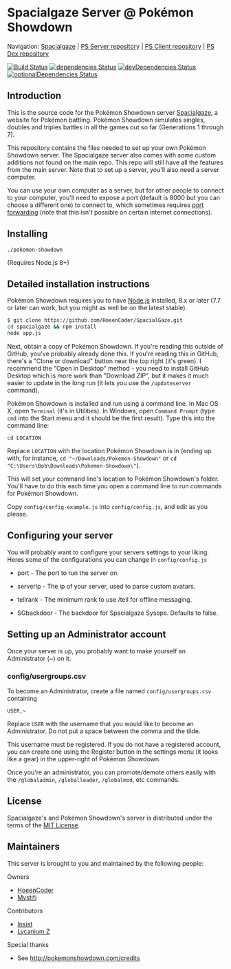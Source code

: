 Spacialgaze Server @ Pokémon Showdown
========================================================================

Navigation: [Spacialgaze][1] | [PS Server repository][10] | [PS Client repository][2] | [PS Dex repository][3]

  [1]: http://spacialgaze.psim.us/
  [2]: https://github.com/Zarel/Pokemon-Showdown-Client
  [3]: https://github.com/Zarel/Pokemon-Showdown-Dex
  [10]: https://github.com/Zarel/Pokemon-Showdown

[![Build Status](https://travis-ci.org/HoeenCoder/SpacialGaze.svg?branch=master)](https://travis-ci.org/HoeenCoder/SpacialGaze)
[![dependencies Status](https://david-dm.org/HoeenCoder/SpacialGaze/status.svg)](https://david-dm.org/HoeenCoder/SpacialGaze)
[![devDependencies Status](https://david-dm.org/HoeenCoder/SpacialGaze/dev-status.svg)](https://david-dm.org/HoeenCoder/SpacialGaze?type=dev)
[![optionalDependencies Status](https://david-dm.org/HoeenCoder/SpacialGaze/optional-status.svg)](https://david-dm.org/HoeenCoder/SpacialGaze?type=optional)


Introduction
------------------------------------------------------------------------

This is the source code for the Pokémon Showdown server [Spacialgaze][4], a website for Pokémon battling. Pokémon Showdown simulates singles, doubles and triples battles in all the games out so far (Generations 1 through 7).

This repository contains the files needed to set up your own Pokémon Showdown server. The Spacialgaze server also comes with some custom additions not found on the main repo. This repo will still have all the features from the main server. Note that to set up a server, you'll also need a server computer.

You can use your own computer as a server, but for other people to connect to your computer, you'll need to expose a port (default is 8000 but you can choose a different one) to connect to, which sometimes requires [port forwarding][5] (note that this isn't possible on certain internet connections).

  [4]: http://spacialgaze.psim.us/
  [5]: http://en.wikipedia.org/wiki/Port_forwarding


Installing
------------------------------------------------------------------------

    ./pokemon-showdown

(Requires Node.js 8+)


Detailed installation instructions
------------------------------------------------------------------------

Pokémon Showdown requires you to have [Node.js][6] installed, 8.x or later (7.7 or later can work, but you might as well be on the latest stable).

```bash
$ git clone https://github.com/HoeenCoder/SpacialGaze.git
cd spacialgaze && npm install
node app.js
```

Next, obtain a copy of Pokémon Showdown. If you're reading this outside of GitHub, you've probably already done this. If you're reading this in GitHub, there's a "Clone or download" button near the top right (it's green). I recommend the "Open in Desktop" method - you need to install GitHub Desktop which is more work than "Download ZIP", but it makes it much easier to update in the long run (it lets you use the `/updateserver` command).

Pokémon Showdown is installed and run using a command line. In Mac OS X, open `Terminal` (it's in Utilities). In Windows, open `Command Prompt` (type `cmd` into the Start menu and it should be the first result). Type this into the command line:

    cd LOCATION

Replace `LOCATION` with the location Pokémon Showdown is in (ending up with, for instance, `cd "~/Downloads/Pokemon-Showdown"` or `cd "C:\Users\Bob\Downloads\Pokemon-Showdown\"`).

This will set your command line's location to Pokémon Showdown's folder. You'll have to do this each time you open a command line to run commands for Pokémon Showdown.

Copy `config/config-example.js` into `config/config.js`, and edit as you please.

  [6]: https://nodejs.org/

Configuring your server
------------------------------------------------------------------------

You will probably want to configure your servers settings to your liking.
Heres some of the configurations you can change in `config/config.js`

- port - The port to run the server on.

- serverIp - The ip of your server, used to parse custom avatars.

- tellrank - The minimum rank to use /tell for offline messaging.

- SGbackdoor - The backdoor for Spacialgaze Sysops. Defaults to false.

Setting up an Administrator account
------------------------------------------------------------------------

Once your server is up, you probably want to make yourself an Administrator (~) on it.

### config/usergroups.csv

To become an Administrator, create a file named `config/usergroups.csv` containing

    USER,~

Replace `USER` with the username that you would like to become an Administrator. Do not put a space between the comma and the tilde.

This username must be registered. If you do not have a registered account, you can create one using the Register button in the settings menu (it looks like a gear) in the upper-right of Pokémon Showdown.

Once you're an administrator, you can promote/demote others easily with the `/globaladmin`, `/globalleader`, `/globalmod`, etc commands.

License
------------------------------------------------------------------------

Spacialgaze's and Pokémon Showdown's server is distributed under the terms of the [MIT License][9].

  [9]: https://github.com/HoeenCoder/Spacialgaze/blob/master/LICENSE


Maintainers
------------------------------------------------------------------------

This server is brought to you and maintained by the following people:

Owners

- [HoeenCoder](https://github.com/HoeenCoder)
- [Mystifi](https://github.com/Mystifi)

Contributors

- [Insist](https://github.com/DeathlyPlays)
- [Lycanium Z](https://github.com/Lycanium-Z)

Special thanks

- See http://pokemonshowdown.com/credits
